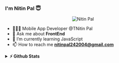 ### I'm Nitin Pal 😇
<p align="center"> <img src="https://komarev.com/ghpvc/?username=Nitin-Pal01" alt="Nitin Pal" /> </p>

- 🧑🏽‍💻 Mobile App Developer @TNitin Pal
- 💬 Ask me about **FrontEnd**
- 🌱 I’m currently learning JavaScript
- 📫 How to reach me **nitinpal242004@gmail.com**




<details>	
  <summary><b>⚡ Github Stats</b></summary>
<img height="180em" src="https://github-readme-stats.vercel.app/api?username=Nitin-Pal01&show_icons=true&locale=en" alt="Nitin Pal" />
<img height="180em" src="https://github-readme-stats.vercel.app/api/top-langs/?username=Nitin-Pal01&layout=compact"/>
<img align="center" src="https://github-readme-streak-stats.herokuapp.com/?user=Nitin-Pal01&" alt="Nitin Pal" />
</details>
